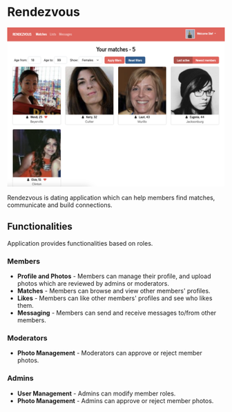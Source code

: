 # Rendezvous

![Demo of Rendezvous](docs/rendezvous-matches.png)

Rendezvous is dating application which can help members find matches, communicate and build connections.

## Functionalities

Application provides functionalities based on roles.

### Members

- **Profile and Photos** - Members can manage their profile, and upload photos which are reviewed by admins or moderators.
- **Matches** - Members can browse and view other members' profiles.
- **Likes** - Members can like other members' profiles and see who likes them.
- **Messaging** - Members can send and receive messages to/from other members.

### Moderators

- **Photo Management** - Moderators can approve or reject member photos.

### Admins

- **User Management** - Admins can modify member roles.
- **Photo Management** - Admins can approve or reject member photos.
